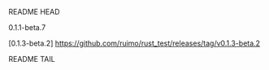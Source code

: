 README HEAD

0.1.1-beta.7

<!-- replace start -->
[0.1.3-beta.2] https://github.com/ruimo/rust_test/releases/tag/v0.1.3-beta.2
<!-- replace end -->

README TAIL
